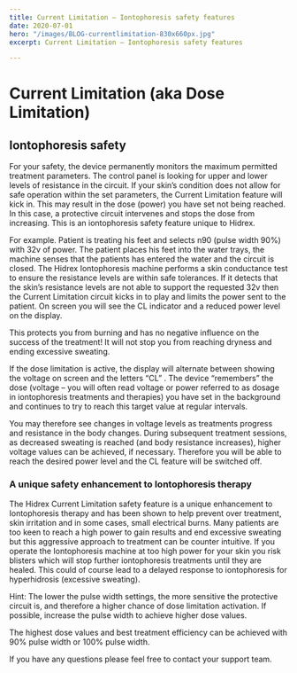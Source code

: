 ```yaml
---
title: Current Limitation – Iontophoresis safety features
date: 2020-07-01
hero: "/images/BLOG-currentlimitation-830x660px.jpg"
excerpt: Current Limitation – Iontophoresis safety features

---
```


# Current Limitation (aka Dose Limitation)
## Iontophoresis safety
For your safety, the device permanently monitors the maximum permitted treatment parameters. The control panel is looking for upper and lower levels of resistance in the circuit. If your skin’s condition does not allow for safe operation within the set parameters, the Current Limitation feature will kick in. This may result in the dose (power) you have set not being reached. In this case, a protective circuit intervenes and stops the dose from increasing. This is an iontophoresis safety feature unique to Hidrex.

For example. Patient is treating his feet and selects n90 (pulse width 90%) with 32v of power. The patient places his feet into the water trays, the machine senses that the patients has entered the water and the circuit is closed. The Hidrex Iontophoresis machine performs a skin conductance test to ensure the resistance levels are within safe tolerances. If it detects that the skin’s resistance levels are not able to support the requested 32v then the Current Limitation circuit kicks in to play and limits the power sent to the patient. On screen you will see the CL indicator and a reduced power level on the display.

This protects you from burning and has no negative influence on the success of the treatment! It will not stop you from reaching dryness and ending excessive sweating.

If the dose limitation is active, the display will alternate between showing the voltage on screen and the letters “CL” . The device “remembers” the dose (voltage – you will often read voltage or power referred to as dosage in iontophoresis treatments and therapies) you have set in the background and continues to try to reach this target value at regular intervals.

You may therefore see changes in voltage levels as treatments progress and resistance in the body changes. During subsequent treatment sessions, as decreased sweating is reached (and body resistance increases), higher voltage values can be achieved, if necessary. Therefore you will be able to reach the desired power level and the CL feature will be switched off.

### A unique safety enhancement to Iontophoresis therapy
The Hidrex Current Limitation safety feature is a unique enhancement to Iontophoresis therapy and has been shown to help prevent over treatment, skin irritation and in some cases, small electrical burns. Many patients are too keen to reach a high power to gain results and end excessive sweating but this aggressive approach to treatment can be counter intuitive. If you operate the Iontophoresis machine at too high power for your skin you risk blisters which will stop further iontophoresis treatments until they are healed. This could of course lead to a delayed response to iontophoresis for hyperhidrosis (excessive sweating).

Hint: The lower the pulse width settings, the more sensitive the protective circuit is, and therefore a higher chance of dose limitation activation. If possible, increase the pulse width to achieve higher dose values.

The highest dose values and best treatment efficiency can be achieved with 90% pulse width or 100% pulse width.

If you have any questions please feel free to contact your support team.